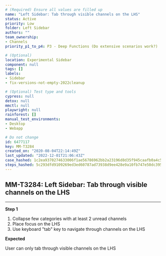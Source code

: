```yaml
---
# (Required) Ensure all values are filled up
name: "Left Sidebar: Tab through visible channels on the LHS"
status: Active
priority: Low
folder: Left Sidebar
authors: ""
team_ownership: 
- Channels
priority_p1_to_p4: P3 - Deep Functions (Do extensive scenarios work?)

# (Optional)
location: Experimental Sidebar
component: null
tags: []
labels: 
- Sidebar
- fix-versions-not-empty-2022cleanup

# (Optional) Test type and tools
cypress: null
detox: null
mmctl: null
playwright: null
rainforest: []
manual_test_environments: 
- Desktop
- Webapp

# Do not change
id: 6477117
key: MM-T3284
created_on: "2020-08-04T22:14:49Z"
last_updated: "2022-12-01T21:06:43Z"
case_hashed: 1c2ea9370274633006f1ae56786962bb2a23196d8d35f945caafb0a4c5f7e3874e2f670585dfdb1f35cba14f0454fdf4
steps_hashed: 5c293dfd9109269ed3ed60787ad73938d9ee428e9a10fb747e50dc395a88ecd5009c9b8cac1cdd4bc52beb61a965a2a1
---
```


<!-- (Auto-generated) Based on frontmatter's "key" and "name" -->

## MM-T3284: Left Sidebar: Tab through visible channels on the LHS

---

**Step 1**

1. Collapse few categories with at least 2 unread channels 
2. Place focus on the LHS
3. Use keyboard "tab" key to navigate through channels on the LHS

**Expected**

User can only tab through visible channels on the LHS

